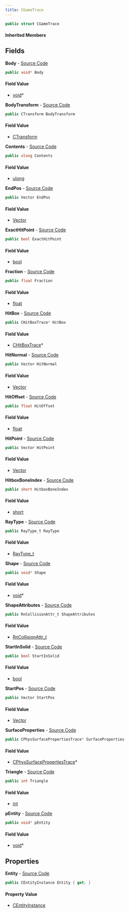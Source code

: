 ```yaml
---
title: CGameTrace
---
```


```csharp
public struct CGameTrace
```

#### Inherited Members

## Fields

**Body** - [Source Code](https://github.com/swiftly-solution/swiftlys2/blob/master/managed/src/SwiftlyS2.Shared/Natives/Structs/CGameTrace.cs#L23)

```csharp
public void* Body
```

#### Field Value

- [void](https://learn.microsoft.com/dotnet/api/system.void)*

**BodyTransform** - [Source Code](https://github.com/swiftly-solution/swiftlys2/blob/master/managed/src/SwiftlyS2.Shared/Natives/Structs/CGameTrace.cs#L27)

```csharp
public CTransform BodyTransform
```

#### Field Value

- [CTransform](/docs/api/shared/natives/ctransform)

**Contents** - [Source Code](https://github.com/swiftly-solution/swiftlys2/blob/master/managed/src/SwiftlyS2.Shared/Natives/Structs/CGameTrace.cs#L26)

```csharp
public ulong Contents
```

#### Field Value

- [ulong](https://learn.microsoft.com/dotnet/api/system.uint64)

**EndPos** - [Source Code](https://github.com/swiftly-solution/swiftlys2/blob/master/managed/src/SwiftlyS2.Shared/Natives/Structs/CGameTrace.cs#L31)

```csharp
public Vector EndPos
```

#### Field Value

- [Vector](/docs/api/shared/natives/vector)

**ExactHitPoint** - [Source Code](https://github.com/swiftly-solution/swiftlys2/blob/master/managed/src/SwiftlyS2.Shared/Natives/Structs/CGameTrace.cs#L44)

```csharp
public bool ExactHitPoint
```

#### Field Value

- [bool](https://learn.microsoft.com/dotnet/api/system.boolean)

**Fraction** - [Source Code](https://github.com/swiftly-solution/swiftlys2/blob/master/managed/src/SwiftlyS2.Shared/Natives/Structs/CGameTrace.cs#L36)

```csharp
public float Fraction
```

#### Field Value

- [float](https://learn.microsoft.com/dotnet/api/system.single)

**HitBox** - [Source Code](https://github.com/swiftly-solution/swiftlys2/blob/master/managed/src/SwiftlyS2.Shared/Natives/Structs/CGameTrace.cs#L21)

```csharp
public CHitBoxTrace* HitBox
```

#### Field Value

- [CHitBoxTrace](/docs/api/shared/natives/chitboxtrace)*

**HitNormal** - [Source Code](https://github.com/swiftly-solution/swiftlys2/blob/master/managed/src/SwiftlyS2.Shared/Natives/Structs/CGameTrace.cs#L32)

```csharp
public Vector HitNormal
```

#### Field Value

- [Vector](/docs/api/shared/natives/vector)

**HitOffset** - [Source Code](https://github.com/swiftly-solution/swiftlys2/blob/master/managed/src/SwiftlyS2.Shared/Natives/Structs/CGameTrace.cs#L35)

```csharp
public float HitOffset
```

#### Field Value

- [float](https://learn.microsoft.com/dotnet/api/system.single)

**HitPoint** - [Source Code](https://github.com/swiftly-solution/swiftlys2/blob/master/managed/src/SwiftlyS2.Shared/Natives/Structs/CGameTrace.cs#L33)

```csharp
public Vector HitPoint
```

#### Field Value

- [Vector](/docs/api/shared/natives/vector)

**HitboxBoneIndex** - [Source Code](https://github.com/swiftly-solution/swiftlys2/blob/master/managed/src/SwiftlyS2.Shared/Natives/Structs/CGameTrace.cs#L39)

```csharp
public short HitboxBoneIndex
```

#### Field Value

- [short](https://learn.microsoft.com/dotnet/api/system.int16)

**RayType** - [Source Code](https://github.com/swiftly-solution/swiftlys2/blob/master/managed/src/SwiftlyS2.Shared/Natives/Structs/CGameTrace.cs#L41)

```csharp
public RayType_t RayType
```

#### Field Value

- [RayType_t](/docs/api/shared/natives/raytype_t)

**Shape** - [Source Code](https://github.com/swiftly-solution/swiftlys2/blob/master/managed/src/SwiftlyS2.Shared/Natives/Structs/CGameTrace.cs#L24)

```csharp
public void* Shape
```

#### Field Value

- [void](https://learn.microsoft.com/dotnet/api/system.void)*

**ShapeAttributes** - [Source Code](https://github.com/swiftly-solution/swiftlys2/blob/master/managed/src/SwiftlyS2.Shared/Natives/Structs/CGameTrace.cs#L28)

```csharp
public RnCollisionAttr_t ShapeAttributes
```

#### Field Value

- [RnCollisionAttr_t](/docs/api/shared/natives/rncollisionattr_t)

**StartInSolid** - [Source Code](https://github.com/swiftly-solution/swiftlys2/blob/master/managed/src/SwiftlyS2.Shared/Natives/Structs/CGameTrace.cs#L43)

```csharp
public bool StartInSolid
```

#### Field Value

- [bool](https://learn.microsoft.com/dotnet/api/system.boolean)

**StartPos** - [Source Code](https://github.com/swiftly-solution/swiftlys2/blob/master/managed/src/SwiftlyS2.Shared/Natives/Structs/CGameTrace.cs#L30)

```csharp
public Vector StartPos
```

#### Field Value

- [Vector](/docs/api/shared/natives/vector)

**SurfaceProperties** - [Source Code](https://github.com/swiftly-solution/swiftlys2/blob/master/managed/src/SwiftlyS2.Shared/Natives/Structs/CGameTrace.cs#L19)

```csharp
public CPhysSurfacePropertiesTrace* SurfaceProperties
```

#### Field Value

- [CPhysSurfacePropertiesTrace](/docs/api/shared/natives/cphyssurfacepropertiestrace)*

**Triangle** - [Source Code](https://github.com/swiftly-solution/swiftlys2/blob/master/managed/src/SwiftlyS2.Shared/Natives/Structs/CGameTrace.cs#L38)

```csharp
public int Triangle
```

#### Field Value

- [int](https://learn.microsoft.com/dotnet/api/system.int32)

**pEntity** - [Source Code](https://github.com/swiftly-solution/swiftlys2/blob/master/managed/src/SwiftlyS2.Shared/Natives/Structs/CGameTrace.cs#L20)

```csharp
public void* pEntity
```

#### Field Value

- [void](https://learn.microsoft.com/dotnet/api/system.void)*

## Properties

**Entity** - [Source Code](https://github.com/swiftly-solution/swiftlys2/blob/master/managed/src/SwiftlyS2.Shared/Natives/Structs/CGameTrace.cs#L46)

```csharp
public CEntityInstance Entity { get; }
```

#### Property Value

- [CEntityInstance](/docs/api/shared/schemadefinitions/centityinstance)

